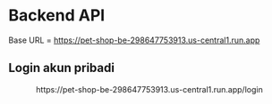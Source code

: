 # Backend API

Base URL = https://pet-shop-be-298647753913.us-central1.run.app

<h2>Login akun pribadi</h2>
<p align="center">https://pet-shop-be-298647753913.us-central1.run.app/login</p>
